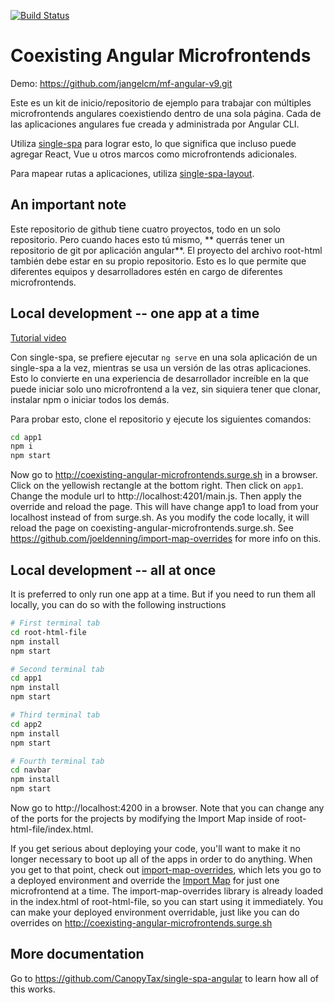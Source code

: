 [![Build Status](https://travis-ci.org/joeldenning/coexisting-angular-microfrontends.svg?branch=master)](https://travis-ci.org/joeldenning/coexisting-angular-microfrontends)

# Coexisting Angular Microfrontends
Demo: https://github.com/jangelcm/mf-angular-v9.git


Este es un kit de inicio/repositorio de ejemplo para trabajar con múltiples microfrontends angulares coexistiendo dentro de una sola página. 
Cada de las aplicaciones angulares fue creada y administrada por Angular CLI.

Utiliza [single-spa](https://single-spa.js.org) para lograr esto, lo que significa que incluso puede agregar React, Vue u otros marcos como
microfrontends adicionales.

Para mapear rutas a aplicaciones, utiliza [single-spa-layout](https://single-spa.github.io/single-spa.js.org/docs/layout-overview/).

## An important note

Este repositorio de github tiene cuatro proyectos, todo en un solo repositorio. Pero cuando haces esto tú mismo, ** querrás tener un repositorio de git por
aplicación angular**. El proyecto del archivo root-html también debe estar en su propio repositorio. Esto es lo que permite que diferentes equipos y desarrolladores estén en
cargo de diferentes microfrontends.

## Local development -- one app at a time
[Tutorial video](https://www.youtube.com/watch?v=vjjcuIxqIzY&list=PLLUD8RtHvsAOhtHnyGx57EYXoaNsxGrTU&index=4)

Con single-spa, se prefiere ejecutar `ng serve` en una sola aplicación de un single-spa a la vez, mientras se usa un
versión de las otras aplicaciones. Esto lo convierte en una experiencia de desarrollador increíble en la que puede iniciar solo uno
microfrontend a la vez, sin siquiera tener que clonar, instalar npm o iniciar todos los demás.

Para probar esto, clone el repositorio y ejecute los siguientes comandos:
```sh
cd app1
npm i
npm start
```

Now go to http://coexisting-angular-microfrontends.surge.sh in a browser. Click on the yellowish rectangle at the bottom right. Then click on `app1`. Change the module url to http://localhost:4201/main.js. Then apply the override and reload the page. This will have change app1 to load from your localhost instead of from surge.sh. As you modify the code locally, it will
reload the page on coexisting-angular-microfrontends.surge.sh. See https://github.com/joeldenning/import-map-overrides for more info on this.

## Local development -- all at once
It is preferred to only run one app at a time. But if you need to run them all locally, you can do so with the following instructions

```sh
# First terminal tab
cd root-html-file
npm install
npm start
```
```sh
# Second terminal tab
cd app1
npm install
npm start
```

```sh
# Third terminal tab
cd app2
npm install
npm start
```

```sh
# Fourth terminal tab
cd navbar
npm install
npm start
```

Now go to http://localhost:4200 in a browser. Note that you can change any of the ports for the projects by modifying the Import Map inside of
root-html-file/index.html.

If you get serious about deploying your code, you'll want to make it no longer necessary to boot up all of the apps in order to do anything.
When you get to that point, check out [import-map-overrides](https://github.com/joeldenning/import-map-overrides/), which lets you go to
a deployed environment and override the [Import Map](https://github.com/WICG/import-maps) for just one microfrontend at a time. The
import-map-overrides library is already loaded in the index.html of root-html-file, so you can start using it immediately. You can make your
deployed environment overridable, just like you can do overrides on http://coexisting-angular-microfrontends.surge.sh

## More documentation
Go to https://github.com/CanopyTax/single-spa-angular to learn how all of this works.

